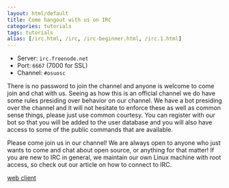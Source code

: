```yaml
---
layout: html/default
title: Come hangout with us on IRC
categories: tutorials
tags: tutorials
alias: [/irc.html, /irc, /irc-beginner.html, /irc.1.html]
---
```


- Server: `irc.freenode.net`
- Port: `6667` (7000 for SSL)
- Channel: `#osuosc`

There is no password to join the channel and anyone is welcome to come join and chat with us. Seeing as how this is an official channel we do have some rules presiding over behavior on our channel. We have a bot presiding over the channel and it will not hesitate to enforce these as well as common sense things, please just use common courtesy. You can register with our bot so that you will be added to the user database and you will also have access to some of the public commands that are available.

Please come join us in our channel! We are always open to anyone who just wants to come and chat about open source, or anything for that matter! If you are new to IRC in general, we maintain our own Linux machine with root access, so check out our article on how to connect to IRC.

<!-- We keep chat logs from previous days. Just click the day you want to see and the log will pop up for your viewing pleasure. Club logs require an account on our site to view. -->

[web client](http://webchat.freenode.net/?channels=%23osuosc&uio=d4)
